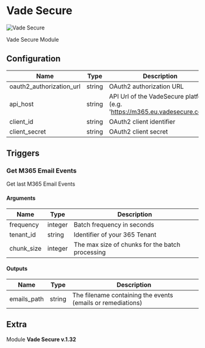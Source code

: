 # Vade Secure


![Vade Secure](/assets/playbooks/library/vade-secure.png)


Vade Secure Module

## Configuration



| Name      |  Type   |  Description  |
| --------- | ------- | --------------------------- |
| oauth2_authorization_url | string | OAuth2 authorization URL |
| api_host | string | API Url of the VadeSecure platform (e.g. 'https://m365.eu.vadesecure.com') |
| client_id | string | OAuth2 client identifier |
| client_secret | string | OAuth2 client secret |





## Triggers

### Get M365 Email Events

Get last M365 Email Events



#### Arguments
| Name      |  Type   |  Description  |
| --------- | ------- | --------------------------- |
| frequency | integer | Batch frequency in seconds |
| tenant_id | string | Identifier of your 365 Tenant |
| chunk_size | integer | The max size of chunks for the batch processing |






#### Outputs
| Name      |  Type   |  Description  |
| --------- | ------- | --------------------------- |
| emails_path | string | The filename containing the events (emails or remediations) |















## Extra

Module **Vade Secure v.1.32**